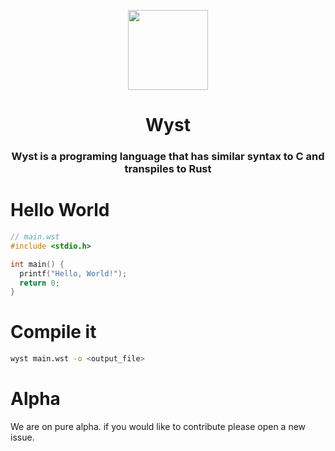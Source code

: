 <p align="center">
<img src="img/wyst-bg.jpg" style="height: 128px">
</p>

<h1 align="center">Wyst
</h1>

<h3 align="center">Wyst is a programing language that has similar syntax to C and transpiles to Rust</h3>

# Hello World
```c
// main.wst
#include <stdio.h>

int main() {
  printf("Hello, World!");
  return 0;
}
```

# Compile it
```bash
wyst main.wst -o <output_file>
```

# Alpha
We are on pure alpha. if you would like to contribute please open a new issue.

